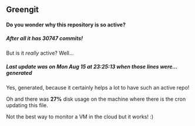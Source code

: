 ## Greengit

#### Do you wonder why this repository is so active?

##### After all it has 30747 commits!

But is it *really* active? Well...

##### Last update was on Mon Aug 15 at 23:25:13 when those lines were... generated

Yes, generated, because it certainly helps a lot to have such an active repo!

Oh and there was **27%** disk usage on the machine
where there is the cron updating this file.

Not the best way to monitor a VM in the cloud but it works! :)
